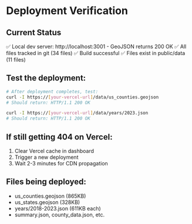 # Deployment Verification

## Current Status
✅ Local dev server: http://localhost:3001 - GeoJSON returns 200 OK
✅ All files tracked in git (34 files)
✅ Build successful
✅ Files exist in public/data (11 files)

## Test the deployment:
```bash
# After deployment completes, test:
curl -I https://[your-vercel-url]/data/us_counties.geojson
# Should return: HTTP/1.1 200 OK

curl -I https://[your-vercel-url]/data/years/2023.json  
# Should return: HTTP/1.1 200 OK
```

## If still getting 404 on Vercel:
1. Clear Vercel cache in dashboard
2. Trigger a new deployment
3. Wait 2-3 minutes for CDN propagation

## Files being deployed:
- us_counties.geojson (865KB)
- us_states.geojson (328KB)
- years/2018-2023.json (611KB each)
- summary.json, county_data.json, etc.
